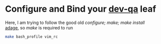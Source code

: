 # Configure and Bind your [dev-qa](https://github.com/didalik/role-based-org) leaf

Here, I am trying to follow the good old <i>configure; make; make install</i> [adage](https://tldp.org/LDP/LG/current/smith.html), so <i>make</i> is required to run
```bash
make bash_profile vim_rc
```
